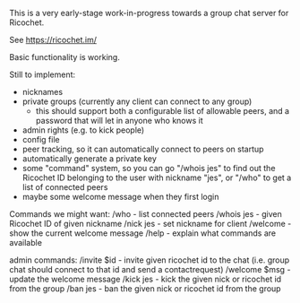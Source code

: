 This is a very early-stage work-in-progress towards a group chat server for Ricochet.

See https://ricochet.im/

Basic functionality is working.

Still to implement:
 - nicknames
 - private groups (currently any client can connect to any group)
   - this should support both a configurable list of allowable peers, and a password that will let in anyone who knows it
 - admin rights (e.g. to kick people)
 - config file
 - peer tracking, so it can automatically connect to peers on startup
 - automatically generate a private key
 - some "command" system, so you can go "/whois jes" to find out the Ricochet ID belonging to the user with nickname "jes", or "/who" to get a list of connected peers
 - maybe some welcome message when they first login

Commands we might want:
 /who          - list connected peers
 /whois jes    - given Ricochet ID of given nickname
 /nick jes     - set nickname for client
 /welcome      - show the current welcome message
 /help         - explain what commands are available

admin commands:
 /invite $id   - invite given ricochet id to the chat (i.e. group chat should connect to that id and send a contactrequest)
 /welcome $msg - update the welcome message
 /kick jes     - kick the given nick or ricochet id from the group
 /ban jes      - ban the given nick or ricochet id from the group
